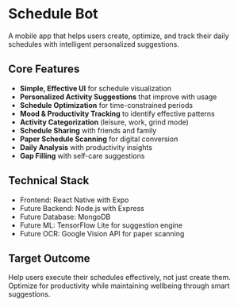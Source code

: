 # Schedule Bot

A mobile app that helps users create, optimize, and track their daily schedules with intelligent personalized suggestions.

## Core Features

- **Simple, Effective UI** for schedule visualization
- **Personalized Activity Suggestions** that improve with usage
- **Schedule Optimization** for time-constrained periods
- **Mood & Productivity Tracking** to identify effective patterns
- **Activity Categorization** (leisure, work, grind mode)
- **Schedule Sharing** with friends and family
- **Paper Schedule Scanning** for digital conversion
- **Daily Analysis** with productivity insights
- **Gap Filling** with self-care suggestions

## Technical Stack

- Frontend: React Native with Expo
- Future Backend: Node.js with Express
- Future Database: MongoDB
- Future ML: TensorFlow Lite for suggestion engine
- Future OCR: Google Vision API for paper scanning

## Target Outcome

Help users execute their schedules effectively, not just create them. Optimize for productivity while maintaining wellbeing through smart suggestions.